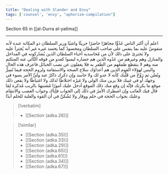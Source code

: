 ```yaml
---
title: "Dealing with Slander and Envy"
tags: ['counsel', 'envy', "aphorism-compilation"]
---
```


 Section 65 in [[al-Durra al-yatīma]]

---
اعلم أن أكثر الناس عَدُوًّا مجاهرًا حاضرًا جريئًا واشيًا وزير السلطان ذو المكانة عنده لأنه منفوسٌ عليه بما ينفس على صاحب السلطان ومحسودٌ كما يحسد غيره غير أنه يُجترأ عليه ولا يَجترئ على ذلك لأن من مُحاسديه أحباء السلطان الذين يُشاركونه في المداخل والمنازل وهم وغيرهم من عَدُوه الذين هم حضاره ليسوا كعدو من فوقه النَّائي عنه المتكتم منه وهم لا ينقطع طمعُهم من الظفر به فلا يغفلون عن نصب الحبائل فاعرف هذه الحال والبس لهؤلاء القوم الذين هم أعداؤك سلاح الصحة والاستقامة ولزوم الحجة فيما تُسِرُّ وتُعلن ثم رَوِّحْ من قَلْبك كأنه لا عدو لك ولا حاسد وإن ذكرك ذاكرٌ عند وليِّ الأمر بسوء في وجهك أو في غيبك فلا يرين منك الولي ولا غيرُه اختلاطًا لذلك ولا اغتياظًا ولا يقعن ذلك موقع ما يكرثك فإنَّه إن وقع منك ذلك الموقع أدخل عليك أمورًا مُشتبهةً بالريب مُذكرة لِمَا قال فيك العائب وإن اضطرك الأمرُ في ذلك إلى الجواب فإياك وجواب الغضب والانتقام وعليك بجواب الحجة في حلم ووقار ولا تَشُكنَّ في أن القوة والغلبة للحلم أبدًا

> [!verbatim]
> - [[Section (adka.26)]]

> [!similar]
> - [[Section (adka.35)]]
> - [[Section (adka.33)]]
> - [[Section (adka.29)]]
> - [[Section (adka.65)]]
> - [[Section (adka.61)]]
> - [[Section (adka.34)]]
> - [[Section (adka.67)]]
